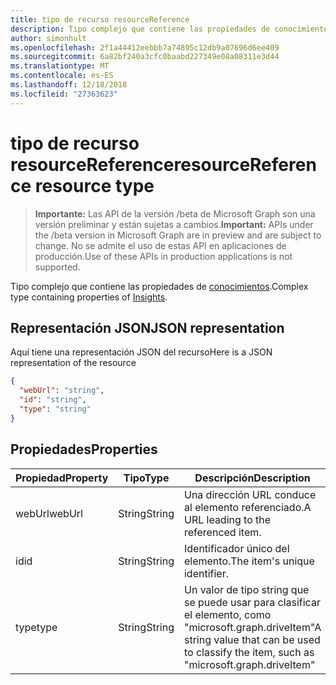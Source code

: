 ```yaml
---
title: tipo de recurso resourceReference
description: Tipo complejo que contiene las propiedades de conocimientos.
author: simonhult
ms.openlocfilehash: 2f1a44412eebbb7a74895c12db9a07696d6ee409
ms.sourcegitcommit: 6a82bf240a3cfc0baabd227349e08a08311e3d44
ms.translationtype: MT
ms.contentlocale: es-ES
ms.lasthandoff: 12/18/2018
ms.locfileid: "27363623"
---
```

# <a name="resourcereference-resource-type"></a><span data-ttu-id="3ff9d-103">tipo de recurso resourceReference</span><span class="sxs-lookup"><span data-stu-id="3ff9d-103">resourceReference resource type</span></span>

> <span data-ttu-id="3ff9d-104">**Importante:** Las API de la versión /beta de Microsoft Graph son una versión preliminar y están sujetas a cambios.</span><span class="sxs-lookup"><span data-stu-id="3ff9d-104">**Important:** APIs under the /beta version in Microsoft Graph are in preview and are subject to change.</span></span> <span data-ttu-id="3ff9d-105">No se admite el uso de estas API en aplicaciones de producción.</span><span class="sxs-lookup"><span data-stu-id="3ff9d-105">Use of these APIs in production applications is not supported.</span></span>

<span data-ttu-id="3ff9d-106">Tipo complejo que contiene las propiedades de [conocimientos](insights.md).</span><span class="sxs-lookup"><span data-stu-id="3ff9d-106">Complex type containing properties of [Insights](insights.md).</span></span>

## <a name="json-representation"></a><span data-ttu-id="3ff9d-107">Representación JSON</span><span class="sxs-lookup"><span data-stu-id="3ff9d-107">JSON representation</span></span>

<span data-ttu-id="3ff9d-108">Aquí tiene una representación JSON del recurso</span><span class="sxs-lookup"><span data-stu-id="3ff9d-108">Here is a JSON representation of the resource</span></span>

```json
{
  "webUrl": "string",
  "id": "string",
  "type": "string"
}
```

## <a name="properties"></a><span data-ttu-id="3ff9d-109">Propiedades</span><span class="sxs-lookup"><span data-stu-id="3ff9d-109">Properties</span></span>

| <span data-ttu-id="3ff9d-110">Propiedad</span><span class="sxs-lookup"><span data-stu-id="3ff9d-110">Property</span></span>      | <span data-ttu-id="3ff9d-111">Tipo</span><span class="sxs-lookup"><span data-stu-id="3ff9d-111">Type</span></span>      | <span data-ttu-id="3ff9d-112">Descripción</span><span class="sxs-lookup"><span data-stu-id="3ff9d-112">Description</span></span>  |
| ------------- |-----------| -------------|
| <span data-ttu-id="3ff9d-113">webUrl</span><span class="sxs-lookup"><span data-stu-id="3ff9d-113">webUrl</span></span>        | <span data-ttu-id="3ff9d-114">String</span><span class="sxs-lookup"><span data-stu-id="3ff9d-114">String</span></span>    | <span data-ttu-id="3ff9d-115">Una dirección URL conduce al elemento referenciado.</span><span class="sxs-lookup"><span data-stu-id="3ff9d-115">A URL leading to the referenced item.</span></span> |
| <span data-ttu-id="3ff9d-116">id</span><span class="sxs-lookup"><span data-stu-id="3ff9d-116">id</span></span>            | <span data-ttu-id="3ff9d-117">String</span><span class="sxs-lookup"><span data-stu-id="3ff9d-117">String</span></span>    | <span data-ttu-id="3ff9d-118">Identificador único del elemento.</span><span class="sxs-lookup"><span data-stu-id="3ff9d-118">The item's unique identifier.</span></span>           |
| <span data-ttu-id="3ff9d-119">type</span><span class="sxs-lookup"><span data-stu-id="3ff9d-119">type</span></span>          | <span data-ttu-id="3ff9d-120">String</span><span class="sxs-lookup"><span data-stu-id="3ff9d-120">String</span></span>    | <span data-ttu-id="3ff9d-121">Un valor de tipo string que se puede usar para clasificar el elemento, como "microsoft.graph.driveItem"</span><span class="sxs-lookup"><span data-stu-id="3ff9d-121">A string value that can be used to classify the item, such as "microsoft.graph.driveItem"</span></span> |